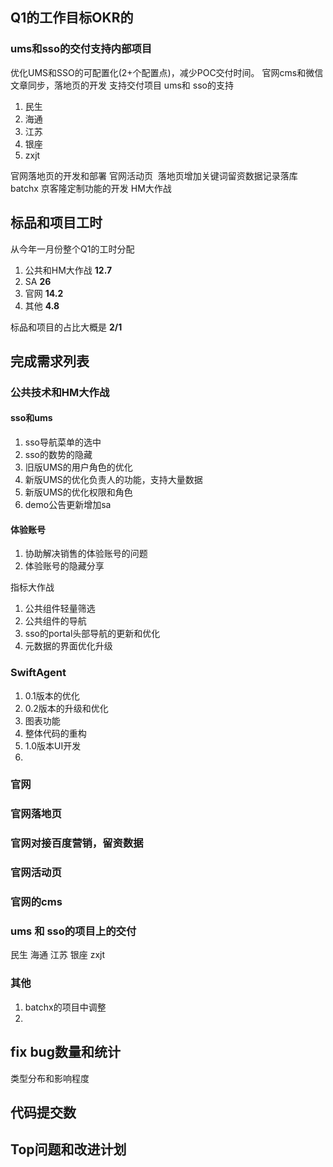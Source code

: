 
## Q1的工作目标OKR的

### ums和sso的交付支持内部项目

优化UMS和SSO的可配置化(2+个配置点)，减少POC交付时间。
官网cms和微信文章同步，落地页的开发
支持交付项目 ums和 sso的支持
1. 民生
2. 海通
3. 江苏
4. 银座
5. zxjt

官网落地页的开发和部署
官网活动页
 落地页增加关键词留资数据记录落库
batchx
京客隆定制功能的开发
HM大作战
## 标品和项目工时

从今年一月份整个Q1的工时分配

1. 公共和HM大作战 **12.7**
2. SA **26**
3. 官网  **14.2**
4. 其他   **4.8**

标品和项目的占比大概是 **2/1**



## 完成需求列表

### 公共技术和HM大作战

#### sso和ums

1. sso导航菜单的选中
2. sso的数势的隐藏
3. 旧版UMS的用户角色的优化
4. 新版UMS的优化负责人的功能，支持大量数据
5. 新版UMS的优化权限和角色
6. demo公告更新增加sa
   

#### 体验账号

1. 协助解决销售的体验账号的问题
2. 体验账号的隐藏分享



指标大作战
1. 公共组件轻量筛选
2. 公共组件的导航
3. sso的portal头部导航的更新和优化
4. 元数据的界面优化升级   

### SwiftAgent

1. 0.1版本的优化
2. 0.2版本的升级和优化
3. 图表功能
4. 整体代码的重构
5. 1.0版本UI开发
6. 

### 官网
### 官网落地页
### 官网对接百度营销，留资数据

### 官网活动页
### 官网的cms





### ums 和 sso的项目上的交付

民生
海通
江苏
银座
zxjt
### 其他

1. batchx的项目中调整
2. 

## fix bug数量和统计

类型分布和影响程度

## 代码提交数

## Top问题和改进计划

